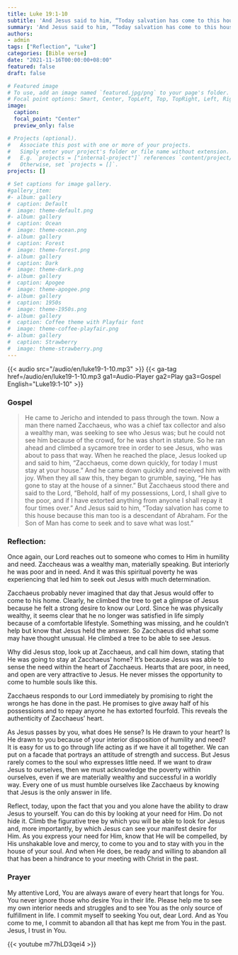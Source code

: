 ```yaml
---
title: Luke 19:1-10
subtitle: 'And Jesus said to him, “Today salvation has come to this house because this man too is a descendant of Abraham. For the Son of Man has come to seek and to save what was lost.” - Luke 19:9-10'
summary: 'And Jesus said to him, “Today salvation has come to this house because this man too is a descendant of Abraham. For the Son of Man has come to seek and to save what was lost.” - Luke 19:9-10'
authors:
- admin
tags: ["Reflection", "Luke"]
categories: [Bible verse]
date: "2021-11-16T00:00:00+08:00"
featured: false
draft: false

# Featured image
# To use, add an image named `featured.jpg/png` to your page's folder.
# Focal point options: Smart, Center, TopLeft, Top, TopRight, Left, Right, BottomLeft, Bottom, BottomRight
image:
  caption:
  focal_point: "Center"
  preview_only: false

# Projects (optional).
#   Associate this post with one or more of your projects.
#   Simply enter your project's folder or file name without extension.
#   E.g. `projects = ["internal-project"]` references `content/project/deep-learning/index.md`.
#   Otherwise, set `projects = []`.
projects: []

# Set captions for image gallery.
#gallery_item:
#- album: gallery
#  caption: Default
#  image: theme-default.png
#- album: gallery
#  caption: Ocean
#  image: theme-ocean.png
#- album: gallery
#  caption: Forest
#  image: theme-forest.png
#- album: gallery
#  caption: Dark
#  image: theme-dark.png
#- album: gallery
#  caption: Apogee
#  image: theme-apogee.png
#- album: gallery
#  caption: 1950s
#  image: theme-1950s.png
#- album: gallery
#  caption: Coffee theme with Playfair font
#  image: theme-coffee-playfair.png
#- album: gallery
#  caption: Strawberry
#  image: theme-strawberry.png
---
```


{{< audio src="/audio/en/luke19-1-10.mp3" >}}
{{< ga-tag href=/audio/en/luke19-1-10.mp3 ga1=Audio-Player ga2=Play ga3=Gospel English="Luke19:1-10" >}}


### Gospel
> He came to Jericho and intended to pass through the town. Now a man there named Zacchaeus, who was a chief tax collector and also a wealthy man, was seeking to see who Jesus was; but he could not see him because of the crowd, for he was short in stature. So he ran ahead and climbed a sycamore tree in order to see Jesus, who was about to pass that way. When he reached the place, Jesus looked up and said to him, “Zacchaeus, come down quickly, for today I must stay at your house.” And he came down quickly and received him with joy. When they all saw this, they began to grumble, saying, “He has gone to stay at the house of a sinner.” But Zacchaeus stood there and said to the Lord, “Behold, half of my possessions, Lord, I shall give to the poor, and if I have extorted anything from anyone I shall repay it four times over.” And Jesus said to him, “Today salvation has come to this house because this man too is a descendant of Abraham. For the Son of Man has come to seek and to save what was lost.”

### Reflection:
Once again, our Lord reaches out to someone who comes to Him in humility and need. Zaccheaus was a wealthy man, materially speaking. But interiorly he was poor and in need. And it was this spiritual poverty he was experiencing that led him to seek out Jesus with much determination.

Zacchaeus probably never imagined that day that Jesus would offer to come to his home. Clearly, he climbed the tree to get a glimpse of Jesus because he felt a strong desire to know our Lord. Since he was physically wealthy, it seems clear that he no longer was satisfied in life simply because of a comfortable lifestyle. Something was missing, and he couldn’t help but know that Jesus held the answer. So Zacchaeus did what some may have thought unusual. He climbed a tree to be able to see Jesus.

Why did Jesus stop, look up at Zacchaeus, and call him down, stating that He was going to stay at Zacchaeus’ home? It’s because Jesus was able to sense the need within the heart of Zacchaeus. Hearts that are poor, in need, and open are very attractive to Jesus. He never misses the opportunity to come to humble souls like this.

Zacchaeus responds to our Lord immediately by promising to right the wrongs he has done in the past. He promises to give away half of his possessions and to repay anyone he has extorted fourfold. This reveals the authenticity of Zacchaeus’ heart.

As Jesus passes by you, what does He sense? Is He drawn to your heart? Is He drawn to you because of your interior disposition of humility and need? It is easy for us to go through life acting as if we have it all together. We can put on a facade that portrays an attitude of strength and success.
But Jesus rarely comes to the soul who expresses little need. If we want to draw Jesus to ourselves, then we must acknowledge the poverty within ourselves, even if we are materially wealthy and successful in a worldly way. Every one of us must humble ourselves like Zacchaeus by knowing that Jesus is the only answer in life.

Reflect, today, upon the fact that you and you alone have the ability to draw Jesus to yourself. You can do this by looking at your need for Him. Do not hide it. Climb the figurative tree by which you will be able to look for Jesus and, more importantly, by which Jesus can see your manifest desire for Him. As you express your need for Him, know that He will be compelled, by His unshakable love and mercy, to come to you and to stay with you in the house of your soul. And when He does, be ready and willing to abandon all that has been a hindrance to your meeting with Christ in the past.

### Prayer
My attentive Lord, You are always aware of every heart that longs for You. You never ignore those who desire You in their life. Please help me to see my own interior needs and struggles and to see You as the only source of fulfillment in life. I commit myself to seeking You out, dear Lord. And as You come to me, I commit to abandon all that has kept me from You in the past. Jesus, I trust in You.

{{< youtube m77hLD3qei4 >}}
